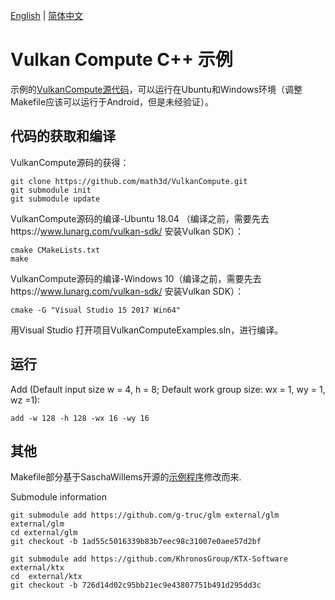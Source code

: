 [English](https://github.com/math3d/VulkanCompute/blob/master/README_en_GB.md) | [简体中文](https://github.com/math3d/VulkanCompute/blob/master/README.md)
# Vulkan Compute C++ 示例

示例的[VulkanCompute源代码](https://github.com/math3d/VulkanCompute)，可以运行在Ubuntu和Windows环境（调整Makefile应该可以运行于Android，但是未经验证）。

## 代码的获取和编译

VulkanCompute源码的获得：
```
git clone https://github.com/math3d/VulkanCompute.git
git submodule init
git submodule update
```

VulkanCompute源码的编译-Ubuntu 18.04 （编译之前，需要先去https://www.lunarg.com/vulkan-sdk/ 安装Vulkan SDK）：
```
cmake CMakeLists.txt
make
```

VulkanCompute源码的编译-Windows 10（编译之前，需要先去https://www.lunarg.com/vulkan-sdk/ 安装Vulkan SDK）：
```
cmake -G "Visual Studio 15 2017 Win64"
```
用Visual Studio 打开项目VulkanComputeExamples.sln，进行编译。

## 运行

Add (Default input size w = 4, h = 8; Default work group size: wx = 1, wy = 1, wz =1):
```
add -w 128 -h 128 -wx 16 -wy 16
```

## 其他
Makefile部分基于SaschaWillems开源的[示例程序](https://github.com/SaschaWillems/Vulkan)修改而来.

Submodule information
```
git submodule add https://github.com/g-truc/glm external/glm external/glm
cd external/glm
git checkout -b 1ad55c5016339b83b7eec98c31007e0aee57d2bf

git submodule add https://github.com/KhronosGroup/KTX-Software external/ktx
cd  external/ktx
git checkout -b 726d14d02c95bb21ec9e43807751b491d295dd3c
```